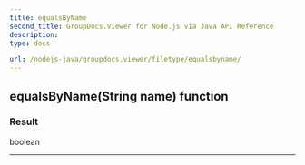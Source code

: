 ```yaml
---
title: equalsByName
second_title: GroupDocs.Viewer for Node.js via Java API Reference
description: 
type: docs

url: /nodejs-java/groupdocs.viewer/filetype/equalsbyname/
---
```


## equalsByName(String name)  function


### Result
boolean


---


